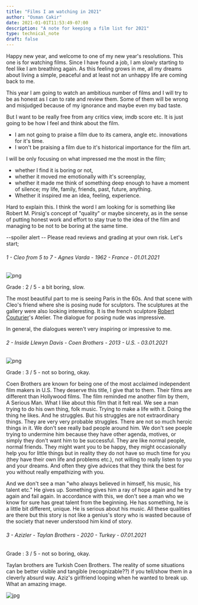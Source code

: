```yaml
---
title: "Films I am watching in 2021"
author: "Osman Cakir"
date: 2021-01-01T11:53:49-07:00
description: "A note for keeping a film list for 2021"
type: technical_note
draft: false
---
```


Happy new year, and welcome to one of my new year's resolutions. This one is for watching films. Since I have found a job, I am slowly starting to feel like I am breathing again. As this feeling grows in me, all my dreams about living a simple, peaceful and at least not an unhappy life are coming back to me. 

This year I am going to watch an ambitious number of films and I will try to be as honest as I can to rate and review them. Some of them will be wrong and misjudged because of my ignorance and maybe even my bad taste. 

But I want to be really free from any critics view, imdb score etc. It is just going to be how I feel and think about the film. 

- I am not going to praise a film due to its camera, angle etc. innovations for it's time. 
- I won't be praising a film due to it's historical importance for the film art. 

I will be only focusing on what impressed me the most in the film; 

- whether I find it is boring or not, 
- whether it moved me emotionally with it's screenplay, 
- whether it made me think of something deep enough to have a moment of silence; my life, family, friends, past, future, anything. 
- Whether it inspired me an idea, feeling, experience. 

Hard to explain this. I think the word I am looking for is something like Robert M. Pirsig's concept of "quality" or maybe sincerety, as in the sense of putting honest work and effort to stay true to the idea of the film and managing to be not to be boring at the same time.   

--spoiler alert -- Please read reviews and grading at your own risk. Let's start; 

<h6> 1 - Cleo from 5 to 7 - Agnes Varda - 1962 - France - 01.01.2021</h6>

![png](/2021Films/cleofrom5To7.PNG)

Grade : 2 / 5 - a bit boring, slow.

The most beautiful part to me is seeing Paris in the 60s. And that scene with Cleo's friend where she is posing nude for sculptors. The sculptures at the gallery were also looking interesting. It is the french sculptore [Robert Couturier](https://en.wikipedia.org/wiki/Robert_Couturier_(sculptor))'s Atelier. The dialogue for posing nude was impressive.

In general, the dialogues weren't very inspiring or impressive to me.  


<h6> 2 - Inside Llewyn Davis - Coen Brothers - 2013 - U.S. - 03.01.2021</h6>

![png](/2021Films/insideLlewynDavis.PNG)

Grade : 3 / 5 - not so boring, okay. 

Coen Brothers are known for being one of the most acclaimed independent film makers in U.S. They deserve this title, I give that to them. Their films are different than Hollywood films. The film reminded me another film by them, A Serious Man. What I like about this film that it felt real. We see a man trying to do his own thing, folk music. Trying to make a life with it. Doing the thing he likes. And he struggles. But his struggles are not extraordinary things. They are very very probable struggles. There are not so much heroic things in it. We don't see really bad people around him. We don't see poeple trying to undermine him because they have other agenda, motives, or simply they don't want him to be successful. They are like normal people, normal friends. They might want you to be happy, they might occasionally help you for little things but in reality they do not have so much time for you (they have their own life and problems etc.), not willing to really listen to you and your dreams. And often they give advices that they think the best for you without really empathizing with you. 

And we don't see a man "who always believed in himself, his music, his talent etc." He gives up. Something gives him a ray of hope again and he try again and fail again. In accordance with this, we don't see a man who we know for sure has great talent from the beginning. He has something, he is a little bit different, unique. He is serious about his music. All these qualities are there but this story is not like a genius's story who is wasted  because of the society that never understood him kind of story.


<h6> 3 - Azizler - Taylan Brothers - 2020 - Turkey - 07.01.2021</h6>

Grade : 3 / 5 - not so boring, okay. 

Taylan brothers are Turkish Coen Brothers. The reality of some situations can be better visible and tangible (recognizable??) if you tell/show them in a cleverly absurd way. Aziz's girlfriend looping when he wanted to break up. What an amazing image. 

![jpg](/2021Films/azizler.jpg)